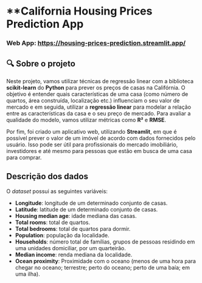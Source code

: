 # **California Housing Prices Prediction App
### Web App: https://housing-prices-prediction.streamlit.app/

## 🔍 Sobre o projeto
 
Neste projeto, vamos utilizar técnicas de regressão linear com a biblioteca **scikit-learn** do **Python** para prever os preços de casas na Califórnia. 
O objetivo é entender quais características de uma casa (como número de quartos, área construída, localização etc.) influenciam o seu valor de mercado e em seguida, utilizar a **regressão linear** para modelar a relação entre as características da casa e o seu preço de mercado. Para avaliar a qualidade do modelo, vamos utilizar métricas como **R²** e **RMSE**.

Por fim, foi criado um aplicativo web, utilizando **Streamlit**, em que é possível prever o valor de um imóvel de acordo com dados fornecidos pelo usuário. Isso pode ser útil para profissionais do mercado imobiliário, investidores e até mesmo para pessoas que estão em busca de uma casa para comprar.

## Descrição dos dados

O *dataset* possui as seguintes variáveis:

- **Longitude**: longitude de um determinado conjunto de casas.
- **Latitude**: latitude de um determinado conjunto de casas.
- **Housing median age**: idade mediana das casas.
- **Total rooms**: total de quartos.
- **Total bedrooms**: total de quartos para dormir.
- **Population**: população da localidade.
- **Households**: número total de famílias, grupos de pessoas residindo em uma unidades domiciliar, por um quarteirão.
- **Median income**: renda mediana da localidade.
- **Ocean proximity**: Proximidade com o oceano (menos de uma hora para chegar no oceano; terrestre; perto do oceano; perto de uma baía; em uma ilha).
